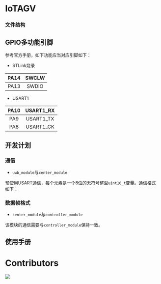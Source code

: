 # IoTAGV

### 文件结构



## GPIO多功能引脚

参考官方手册，如下功能应当对应引脚如下：

* STLink烧录

|   PA14   |    SWCLW  |
| :--: | :--: |
|   PA13   |   SWDIO   |

* USART1

|   PA10   | USART1_RX  |
| :--: | :--: |
|   PA9   |   USART1_TX   |
|   PA8   |   USART1_CK   |

## 开发计划

### 通信

* `uwb_module`与`center_module`

预使用USART通信，每个元素是一个8位的无符号整型`uint16_t`变量。通信格式如下：


### 数据帧格式



* `center_module`与`controller_module`

该模块的通信需要与`controller_module`保持一致。



## 使用手册

# Contributors

<a href="https://github.com/Ethylene9160/IoTAGV/graphs/contributors">
  <img src="https://contrib.rocks/image?repo=Ethylene9160/IoTAGV" />
</a>
